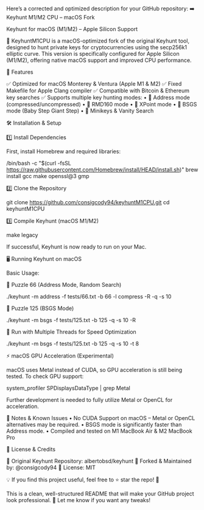 Here’s a corrected and optimized description for your GitHub repository:
➡️ Keyhunt M1/M2 CPU – macOS Fork

Keyhunt for macOS (M1/M2) – Apple Silicon Support

🔑 KeyhuntM1CPU is a macOS-optimized fork of the original Keyhunt tool, designed to hunt private keys for cryptocurrencies using the secp256k1 elliptic curve. This version is specifically configured for Apple Silicon (M1/M2), offering native macOS support and improved CPU performance.

🚀 Features

✅ Optimized for macOS Monterey & Ventura (Apple M1 & M2)
✅ Fixed Makefile for Apple Clang compiler
✅ Compatible with Bitcoin & Ethereum key searches
✅ Supports multiple key hunting modes:
	•	🔹 Address mode (compressed/uncompressed)
	•	🔹 RMD160 mode
	•	🔹 XPoint mode
	•	🔹 BSGS mode (Baby Step Giant Step)
	•	🔹 Minikeys & Vanity Search

🛠 Installation & Setup

1️⃣ Install Dependencies

First, install Homebrew and required libraries:

/bin/bash -c "$(curl -fsSL https://raw.githubusercontent.com/Homebrew/install/HEAD/install.sh)"
brew install gcc make openssl@3 gmp

2️⃣ Clone the Repository

git clone https://github.com/consigcody94/keyhuntM1CPU.git
cd keyhuntM1CPU

3️⃣ Compile Keyhunt (macOS M1/M2)

make legacy

If successful, Keyhunt is now ready to run on your Mac.

🖥️ Running Keyhunt on macOS

Basic Usage:

🔹 Puzzle 66 (Address Mode, Random Search)

./keyhunt -m address -f tests/66.txt -b 66 -l compress -R -q -s 10

🔹 Puzzle 125 (BSGS Mode)

./keyhunt -m bsgs -f tests/125.txt -b 125 -q -s 10 -R

🔹 Run with Multiple Threads for Speed Optimization

./keyhunt -m bsgs -f tests/125.txt -b 125 -q -s 10 -t 8

⚡ macOS GPU Acceleration (Experimental)

macOS uses Metal instead of CUDA, so GPU acceleration is still being tested. To check GPU support:

system_profiler SPDisplaysDataType | grep Metal

Further development is needed to fully utilize Metal or OpenCL for acceleration.

📌 Notes & Known Issues
	•	No CUDA Support on macOS – Metal or OpenCL alternatives may be required.
	•	BSGS mode is significantly faster than Address mode.
	•	Compiled and tested on M1 MacBook Air & M2 MacBook Pro

📜 License & Credits

🔗 Original Keyhunt Repository: albertobsd/keyhunt
🔗 Forked & Maintained by: @consigcody94
📝 License: MIT

💡 If you find this project useful, feel free to ⭐ star the repo! 🚀

This is a clean, well-structured README that will make your GitHub project look professional. 🎯
Let me know if you want any tweaks!
